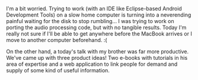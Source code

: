 <!--
.. title: Week of Hustle - Day 2
.. slug: week-of-hustle-day-2
.. date: 2013-12-02 12:05:00+01:00
.. tags: harmoneye,week of hustle,jfdi
.. category: harmoneye
.. link: 
.. description: 
.. type: text
-->

I'm a bit worried. Trying to work (with an IDE like Eclipse-based Android Development Tools) on a slow home computer is turning into a neverending painful waiting for the disk to stop rumbling... I was trying to work on porting the audio processing code, but with no tangible results. Today I'm really not sure if I'll be able to get anywhere before the MacBook arrives or I move to another computer beforehand. :(
	
On the other hand, a today's talk with my brother was far more productive. We've came up with three product ideas! Two e-books with tutorials in his area of expertise and a web application to link people for demand and supply of some kind of useful information.